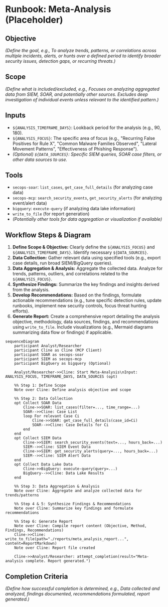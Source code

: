 # Runbook: Meta-Analysis (Placeholder)

## Objective

*(Define the goal, e.g., To analyze trends, patterns, or correlations across multiple incidents, alerts, or hunts over a defined period to identify broader security issues, detection gaps, or recurring threats.)*

## Scope

*(Define what is included/excluded, e.g., Focuses on analyzing aggregated data from SIEM, SOAR, and potentially other sources. Excludes deep investigation of individual events unless relevant to the identified pattern.)*

## Inputs

*   `${ANALYSIS_TIMEFRAME_DAYS}`: Lookback period for the analysis (e.g., 90, 180).
*   `${ANALYSIS_FOCUS}`: The specific area of focus (e.g., "Recurring False Positives for Rule X", "Common Malware Families Observed", "Lateral Movement Patterns", "Effectiveness of Phishing Response").
*   *(Optional) `${DATA_SOURCES}`: Specific SIEM queries, SOAR case filters, or other data sources to use.*

## Tools

*   `secops-soar`: `list_cases`, `get_case_full_details` (for analyzing case data)
*   `secops-mcp`: `search_security_events`, `get_security_alerts` (for analyzing event/alert data)
*   `bigquery`: `execute-query` (if analyzing data lake information)
*   `write_to_file` (for report generation)
*   *(Potentially other tools for data aggregation or visualization if available)*

## Workflow Steps & Diagram

1.  **Define Scope & Objective:** Clearly define the `${ANALYSIS_FOCUS}` and `${ANALYSIS_TIMEFRAME_DAYS}`. Identify necessary `${DATA_SOURCES}`.
2.  **Data Collection:** Gather relevant data using specified tools (e.g., export case details, run broad SIEM/BigQuery queries).
3.  **Data Aggregation & Analysis:** Aggregate the collected data. Analyze for trends, patterns, outliers, and correlations related to the `${ANALYSIS_FOCUS}`.
4.  **Synthesize Findings:** Summarize the key findings and insights derived from the analysis.
5.  **Develop Recommendations:** Based on the findings, formulate actionable recommendations (e.g., tune specific detection rules, update runbooks, implement new security controls, focus threat hunting efforts).
6.  **Generate Report:** Create a comprehensive report detailing the analysis objective, methodology, data sources, findings, and recommendations using `write_to_file`. Include visualizations (e.g., Mermaid diagrams summarizing data flow or findings) if applicable.

```{mermaid}
sequenceDiagram
    participant Analyst/Researcher
    participant Cline as Cline (MCP Client)
    participant SOAR as secops-soar
    participant SIEM as secops-mcp
    participant BigQuery as bigquery (Optional)

    Analyst/Researcher->>Cline: Start Meta-Analysis\nInput: ANALYSIS_FOCUS, TIMEFRAME_DAYS, DATA_SOURCES (opt)

    %% Step 1: Define Scope
    Note over Cline: Define analysis objective and scope

    %% Step 2: Data Collection
    opt Collect SOAR Data
        Cline->>SOAR: list_cases(filter=..., time_range=...)
        SOAR-->>Cline: Case List
        loop For relevant Case Ci
            Cline->>SOAR: get_case_full_details(case_id=Ci)
            SOAR-->>Cline: Case Details for Ci
        end
    end
    opt Collect SIEM Data
        Cline->>SIEM: search_security_events(text=..., hours_back=...)
        SIEM-->>Cline: SIEM Event Data
        Cline->>SIEM: get_security_alerts(query=..., hours_back=...)
        SIEM-->>Cline: SIEM Alert Data
    end
    opt Collect Data Lake Data
        Cline->>BigQuery: execute-query(query=...)
        BigQuery-->>Cline: Data Lake Results
    end

    %% Step 3: Data Aggregation & Analysis
    Note over Cline: Aggregate and analyze collected data for trends/patterns

    %% Step 4 & 5: Synthesize Findings & Recommendations
    Note over Cline: Summarize key findings and formulate recommendations

    %% Step 6: Generate Report
    Note over Cline: Compile report content (Objective, Method, Findings, Recommendations)
    Cline->>Cline: write_to_file(path="./reports/meta_analysis_report...", content=ReportMarkdown)
    Note over Cline: Report file created

    Cline->>Analyst/Researcher: attempt_completion(result="Meta-analysis complete. Report generated.")

```

## Completion Criteria

*(Define how successful completion is determined, e.g., Data collected and analyzed, findings documented, recommendations formulated, report generated.)*
